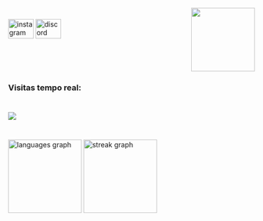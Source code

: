 <br clear="both">

<img align="right" height="130" src="https://media.tenor.com/d2goKH2JmfoAAAAM/spyro-spyro-glasses.gif"  />

###

<div align="left">
  <img src="https://raw.githubusercontent.com/maurodesouza/profile-readme-generator/master/src/assets/icons/social/instagram/default.svg" width="52" height="40" alt="instagram logo"  />
  <img src="https://raw.githubusercontent.com/maurodesouza/profile-readme-generator/master/src/assets/icons/social/discord/default.svg" width="52" height="40" alt="discord logo"  />
</div>

###

<br clear="both">

<h3 align="left">Visitas tempo real:</h3>

###

<br clear="both">

<div align="left">
  <img src="https://profile-counter.glitch.me/oscar-olveiraa/count.svg?"  />
</div>

###

<br clear="both">

<div align="left">
  <img src="https://github-readme-stats.vercel.app/api/top-langs?username=oscar-olveiraa&locale=en&hide_title=false&layout=compact&card_width=320&langs_count=5&theme=radical&hide_border=false&order=2" height="150" alt="languages graph"  />
  <img src="https://streak-stats.demolab.com?user=oscar-olveiraa&locale=en&mode=daily&theme=radical&hide_border=false&border_radius=5&order=3" height="150" alt="streak graph"  />
</div>

###
